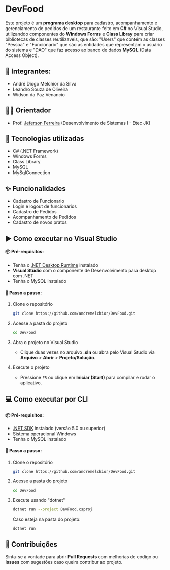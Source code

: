 # DevFood

Este projeto é um **programa desktop** para cadastro, acompanhamento e gerenciamento de pedidos de um restaurante feito em **C#** no Visual Studio, utilizanddo componentes do **Windows Forms** e **Class Libray** para criar bibliotecas de classes reutilizaveis, que são: "Users" que contém as classes "Pessoa" e "Funcionario" que são as entidades que representam o usuário do sistema e "DAO" que faz acesso ao banco de dados **MySQL** (Data Access Object).

## 👥 Integrantes:
- André Diogo Melchior da Silva
- Leandro Souza de Oliveira
- Widson da Paz Venancio

## 🧑🏻 Orientador
- Prof. [Jeferson Ferreira](https://github.com/developerspro) (Desenvolvimento de Sistemas I - Etec JK)

## 🚀 Tecnologias utilizadas

- C# (.NET Framework)
- Windows Forms
- Class Library
- MySQL
- MySqlConnection

## ✨ Funcionalidades

- Cadastro de Funcionario
- Login e logout de funcionarios
- Cadastro de Pedidos
- Acompanhamento de Pedidos
- Cadastro de novos pratos

## ▶️ Como executar no Visual Studio

#### 📦 Pré-requisitos:
- Tenha o [.NET Desktop Runtime](https://dotnet.microsoft.com/en-us/download/dotnet) instalado
- **Visual Studio** com o componente de Desenvolvimento para desktop com .NET
- Tenha o MySQL instalado

#### 🔢 Passo a passo:

1. Clone o repositório
   ```bash
   git clone https://github.com/andremelchior/DevFood.git
   ```
2. Acesse a pasta do projeto
   ```bash
   cd DevFood
   ```
3. Abra o projeto no Visual Studio
   - Clique duas vezes no arquivo **.sln** ou abra pelo Visual Studio via **Arquivo** > **Abrir** > **Projeto/Solução**.

4. Execute o projeto
   - Pressione ```F5``` ou clique em **Iniciar (Start)** para compilar e rodar o aplicativo.

## 💻 Como executar por CLI

#### 📦 Pré-requisitos:
- [.NET SDK](https://dotnet.microsoft.com/en-us/download) instalado (versão 5.0 ou superior)
- Sistema operacional Windows
- Tenha o MySQL instalado

#### 🔢 Passo a passo:

1. Clone o repositório
   ```bash
   git clone https://github.com/andremelchior/DevFood.git
   ```

2. Acesse a pasta do projeto
   ```bash
   cd DevFood
   ```
   
3. Execute usando "dotnet"
   ```bash
   dotnet run --project DevFood.csproj
   ```
   Caso esteja na pasta do projeto:
   ```bash
   dotnet run
   ```

## 🤝 Contribuições
Sinta-se à vontade para abrir **Pull Requests** com melhorias de código ou **Issues** com sugestões caso queira contribur ao projeto.
